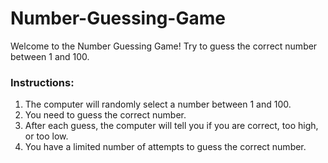 # Number-Guessing-Game
Welcome to the Number Guessing Game! Try to guess the correct number between 1 and 100.

### Instructions:

1. The computer will randomly select a number between 1 and 100.
2. You need to guess the correct number.
3. After each guess, the computer will tell you if you are correct, too high, or too low.
4. You have a limited number of attempts to guess the correct number.


